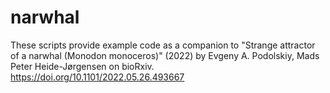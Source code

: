 # narwhal

These scripts provide example code as a companion to "Strange attractor of a narwhal (Monodon monoceros)" (2022) by Evgeny A. Podolskiy,  Mads Peter Heide-Jørgensen on bioRxiv. https://doi.org/10.1101/2022.05.26.493667
